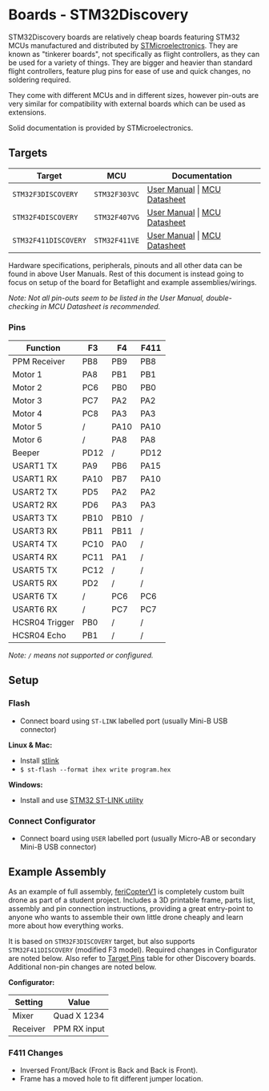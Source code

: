 # Boards - STM32Discovery

STM32Discovery boards are relatively cheap boards featuring STM32 MCUs manufactured and distributed by [STMicroelectronics](https://www.st.com/). They are known as "tinkerer boards", not specifically as flight controllers, as they can be used for a variety of things. They are bigger and heavier than standard flight controllers, feature plug pins for ease of use and quick changes, no soldering required.

They come with different MCUs and in different sizes, however pin-outs are very similar for compatibility with external boards which can be used as extensions.

Solid documentation is provided by STMicroelectronics.


## Targets

| Target               | MCU           | Documentation |
| ---                  | ---           | --- |
| `STM32F3DISCOVERY`   | `STM32F303VC` | [User Manual](https://www.st.com/content/ccc/resource/technical/document/user_manual/8a/56/97/63/8d/56/41/73/DM00063382.pdf/files/DM00063382.pdf/jcr:content/translations/en.DM00063382.pdf) \| [MCU Datasheet](www.st.com/resource/en/datasheet/stm32f303vc.pdf) |
| `STM32F4DISCOVERY`   | `STM32F407VG` | [User Manual](https://www.st.com/content/ccc/resource/technical/document/user_manual/70/fe/4a/3f/e7/e1/4f/7d/DM00039084.pdf/files/DM00039084.pdf/jcr:content/translations/en.DM00039084.pdf) \| [MCU Datasheet](https://www.st.com/resource/en/datasheet/stm32f407vg.pdf) |
| `STM32F411DISCOVERY` | `STM32F411VE` | [User Manual](https://www.st.com/content/ccc/resource/technical/document/user_manual/e9/d2/00/5e/15/46/44/0e/DM00148985.pdf/files/DM00148985.pdf/jcr:content/translations/en.DM00148985.pdf) \| [MCU Datasheet](https://www.st.com/resource/en/datasheet/stm32f411re.pdf) |

Hardware specifications, peripherals, pinouts and all other data can be found in above User Manuals. Rest of this document is instead going to focus on setup of the board for Betaflight and example assemblies/wirings.

_Note: Not all pin-outs seem to be listed in the User Manual, double-checking in MCU Datasheet is recommended._

### Pins

| Function       | F3   | F4   | F411 |
| ---            | ---  | ---  | ---  |
| PPM Receiver   | PB8  | PB9  | PB8  |
| Motor 1        | PA8  | PB1  | PB1  |
| Motor 2        | PC6  | PB0  | PB0  |
| Motor 3        | PC7  | PA2  | PA2  |
| Motor 4        | PC8  | PA3  | PA3  |
| Motor 5        | /    | PA10 | PA10 |
| Motor 6        | /    | PA8  | PA8  |
| Beeper         | PD12 | /    | PD12 |
| USART1 TX      | PA9  | PB6  | PA15 |
| USART1 RX      | PA10 | PB7  | PA10 |
| USART2 TX      | PD5  | PA2  | PA2  |
| USART2 RX      | PD6  | PA3  | PA3  |
| USART3 TX      | PB10 | PB10 | /    |
| USART3 RX      | PB11 | PB11 | /    |
| USART4 TX      | PC10 | PA0  | /    |
| USART4 RX      | PC11 | PA1  | /    |
| USART5 TX      | PC12 | /    | /    |
| USART5 RX      | PD2  | /    | /    |
| USART6 TX      | /    | PC6  | PC6  |
| USART6 RX      | /    | PC7  | PC7  |
| HCSR04 Trigger | PB0  | /    | /    |
| HCSR04 Echo    | PB1  | /    | /    |

_Note: `/` means not supported or configured._


## Setup

### Flash

- Connect board using `ST-LINK` labelled port (usually Mini-B USB connector)

**Linux & Mac:**
- Install [stlink](https://github.com/texane/stlink)
- `$ st-flash --format ihex write program.hex`

**Windows:**
- Install and use [STM32 ST-LINK utility](https://www.st.com/en/development-tools/stsw-link004.html)

### Connect Configurator

- Connect board using `USER` labelled port (usually Micro-AB or secondary Mini-B USB connector)


## Example Assembly

As an example of full assembly, [feriCopterV1](https://github.com/Nailim/feriCopterV1) is completely custom built drone as part of a student project. Includes a 3D printable frame, parts list, assembly and pin connection instructions, providing a great entry-point to anyone who wants to assemble their own little drone cheaply and learn more about how everything works.

It is based on `STM32F3DISCOVERY` target, but also supports `STM32F411DISCOVERY` (modified F3 model). Required changes in Configurator are noted below. Also refer to [Target Pins](#pins) table for other Discovery boards. Additional non-pin changes are noted below.

**Configurator:**

| Setting  | Value |
| ---      | ---   |
| Mixer    | Quad X 1234 |
| Receiver | PPM RX input |

### F411 Changes

- Inversed Front/Back (Front is Back and Back is Front).
- Frame has a moved hole to fit different jumper location.
